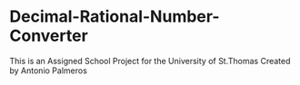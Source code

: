# Decimal-Rational-Number-Converter
This is an Assigned School Project for the University of St.Thomas Created by Antonio Palmeros
